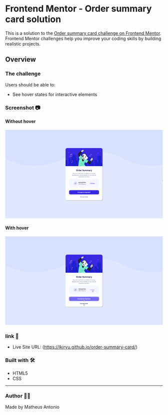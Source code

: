 # Frontend Mentor - Order summary card solution

This is a solution to the [Order summary card challenge on Frontend Mentor](https://www.frontendmentor.io/challenges/order-summary-component-QlPmajDUj). Frontend Mentor challenges help you improve your coding skills by building realistic projects. 

## Overview

### The challenge

Users should be able to:

- See hover states for interactive elements

### Screenshot 📷
#### Without hover
<img src="./src/github/no-hover.png">

#### With hover
<img src="./src/github/with-hover.png">

### link 🔗
- Live Site URL: (https://lkiryu.github.io/order-summary-card/)

### Built with 🛠️
- HTML5
- CSS
---
### Author 👨‍💻
 Made by Matheus Antonio